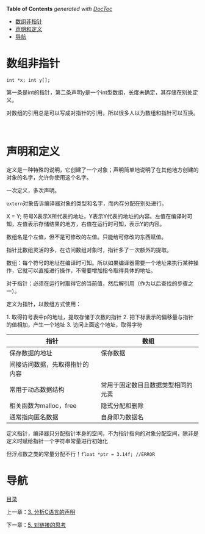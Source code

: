 <!-- START doctoc generated TOC please keep comment here to allow auto update -->
<!-- DON'T EDIT THIS SECTION, INSTEAD RE-RUN doctoc TO UPDATE -->
**Table of Contents**  *generated with [DocToc](https://github.com/thlorenz/doctoc)*

- [数组非指针](#%E6%95%B0%E7%BB%84%E9%9D%9E%E6%8C%87%E9%92%88)
- [声明和定义](#%E5%A3%B0%E6%98%8E%E5%92%8C%E5%AE%9A%E4%B9%89)
- [导航](#%E5%AF%BC%E8%88%AA)

<!-- END doctoc generated TOC please keep comment here to allow auto update -->

# 数组非指针

`int *x; int y[];`

第一条是int的指针，第二条声明y是一个int型数组，长度未确定，其存储在别处定义。

对数组的引用总是可以写成对指针的引用，所以很多人以为数组和指针可以互换。

 

# 声明和定义

定义是一种特殊的说明，它创建了一个对象；声明简单地说明了在其他地方创建的对象的名字，允许你使用这个名字。

一次定义，多次声明。

`extern`对象告诉编译器对象的类型和名字，而内存分配在别处进行。

X = Y; 符号X表示X所代表的地址，Y表示Y代表的地址的内容。左值在编译时可知，左值表示存储结果的地方，右值在运行时可知，表示Y的内容。

数组名是个左值，但不是可修改的左值。只能给可修改的东西赋值。

指针比数组灵活的多，在访问数组对象时，指针多了一次额外的提取。

数组：每个符号的地址在编译时可知。所以如果编译器需要一个地址来执行某种操作，它就可以直接进行操作，不需要增加指令取得具体的地址。

对于指针：必须在运行时取得它的当前值，然后解引用（作为以后查找的步骤之一）。

定义为指针，以数组方式使用：

1. 取得符号表中p的地址，提取存储于次数的指针
2. 把下标表示的偏移量与指针的值相加，产生一个地址
3. 访问上面这个地址，取得字符

| 指针               | 数组                |
| ---------------- | ----------------- |
| 保存数据的地址          | 保存数据              |
| 间接访问数据，先取得指针的内容  |                   |
| 常用于动态数据结构        | 常用于固定数目且数据类型相同的元素 |
| 相关函数为malloc，free | 隐式分配和删除           |
| 通常指向匿名数据         | 自身即为数据名           |

定义指针，编译器只分配指针本身的空间，不为指针指向的对象分配空间，除非是定义时赋给指针一个字符串常量进行初始化

但浮点数之类的常量分配不行！`float *ptr = 3.14f; //ERROR`

# 导航

[目录](README.md)

上一章：[3. 分析C语言的声明](3. 分析C语言的声明.md)

下一章：[5. 对链接的思考](5. 对链接的思考.md)